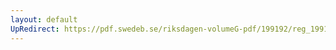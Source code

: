 ```yaml
---
layout: default
UpRedirect: https://pdf.swedeb.se/riksdagen-volumeG-pdf/199192/reg_199192/reg_199192_1064.pdf
---
```

